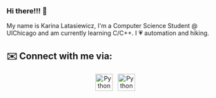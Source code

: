 ### Hi there!!! 👋
My name is Karina Latasiewicz, I'm a Computer Science Student @ UIChicago and am currently learning C/C++. 
I 💗 automation and hiking.



## ✉️ Connect with me via:


<p align="center">
 <a href="https://linkedin.com/in/karina-latasiewicz" target="_blank" rel="noopener noreferrer"> <img src="https://cdn.jsdelivr.net/npm/simple-icons@v3/icons/linkedin.svg" alt="Python" height="40" style="vertical-align:top; margin:4px"></a>
 <a href="mailto:karinalatasiewicz@gmail.com"> <img src="https://cdn.jsdelivr.net/npm/simple-icons@v3/icons/gmail.svg" alt="Python" height="40" style="vertical-align:top; margin:4px"></a>
</p>

<br />



